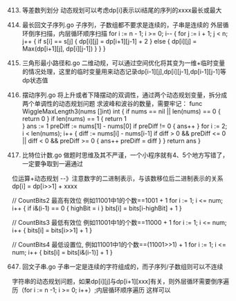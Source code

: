 413. 等差数列划分
动态规划可以考虑dp[i]表示以i结尾的序列的xxxx最长或最大

516. 最长回文子序列.go
子序列，子数组都不要求是连续的，子串是连续的
外层循环倒序扫描，内层循环顺序扫描
	for i := n - 1; i >= 0; i-- {
		for j := i + 1; j < n; j++ {
			if s[i] == s[j] {
				dp[i][j] = dp[i+1][j-1] + 2
			} else {
				dp[i][j] = Max(dp[i+1][j], dp[i][j-1])
			}
		}
	}

120. 三角形最小路径和.go
二维动规，可以通过空间优化将其变为一维+临时变量的情况处理，这里的临时变量用来动态记录dp[i-1][j],dp[i][j-1],dp[i-1][j-1]等dp状态值

376. 摆动序列.go
将上升或者下降摆动的双调性，通过两个动态规划变量，拆分成两个单调性的动态规划问题
求波峰和波谷的数量，需要牢记：
func WiggleMaxLength3(nums []int) int {
	if nums == nil || len(nums) == 0 {
		return 0
	}
	if len(nums) == 1 {
		return 1	
	}
	ans := 1
	preDiff := nums[1] - nums[0]
	if preDiff != 0 {
		ans++
	}
	for i := 2; i < len(nums); i++ {
		diff := nums[i] - nums[i-1]
		if diff > 0 && preDiff <= 0 || diff < 0 && preDiff >= 0 {
			ans++
			preDiff = diff
		}
	}
	return ans
}

338. 比特位计数.go
做题时思维及其不严谨，一个小程序就有4、5个地方写错了，一定要争取到一遍通过

位运算+动态规划 --》注意数字的二进制表示，与该数移位后二进制表示的关系dp[i] = dp[i>>1] + xxxx

// CountBits2 最高有效位 例如11001中1的个数==1001 + 1
	for i := 1; i <= num; i++ {
		if i&(i-1) == 0 {
			highBit = i
		}
		bits[i] = bits[i-highBit] + 1
	}

// CountBits3 最低有效位 例如11001中1的个数==11000 + 1
	for i := 1; i <= num; i++ {
		bits[i] = bits[i>>1] + 1
	}

// CountBits4 最低设置位, 例如11001中1的个数==(11001>>1) + 1
	for i := 1; i <= num; i++ {
		bits[i] = bits[i&(i-1)] + 1
	}
	
647. 回文子串.go
子串一定是连续的字符组成的，而子序列/子数组则可以不连续

字符串的动态规划问题，如果dp[i][j]与dp[i+1][xxx]有关，则外层循环需要倒序遍历（for i := n -1; i >= 0; i++）;内层循环顺序遍历
这样可以